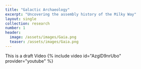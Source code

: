 ```yaml
---
title: "Galactic Archaeology"
excerpt: "Uncovering the assembly history of the Milky Way"
layout: single
collection: research
number: 1
header:
  image: /assets/images/Gaia.png
  teaser: /assets/images/Gaia.png
---
```


This is a draft 
Video
{% include video id="AzglD9nrUbo" provider="youtube" %}


